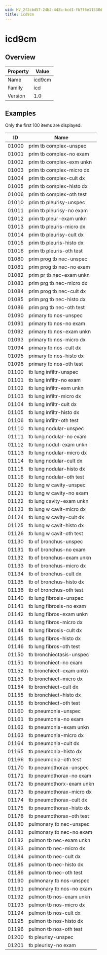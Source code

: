 ```yaml
---
uid: HV_2f2cbd57-24b2-443b-bcd1-fb7f6e11530d
title: icd9cm
---
```


# icd9cm

## Overview

Property|Value
---|--- 
Name|icd9cm 
Family|icd 
Version|1.0

## Examples

Only the first 100 items are displayed. 

ID|Name
---|--- 
01000|prim tb complex-unspec 
01001|prim tb complex-no exam 
01002|prim tb complex-exm unkn 
01003|prim tb complex-micro dx 
01004|prim tb complex-cult dx 
01005|prim tb complex-histo dx 
01006|prim tb complex-oth test 
01010|prim tb pleurisy-unspec 
01011|prim tb pleurisy-no exam 
01012|prim tb pleur-exam unkn 
01013|prim tb pleuris-micro dx 
01014|prim tb pleurisy-cult dx 
01015|prim tb pleuris-histo dx 
01016|prim tb pleuris-oth test 
01080|prim prog tb nec-unspec 
01081|prim prog tb nec-no exam 
01082|prim pr tb nec-exam unkn 
01083|prim prg tb nec-micro dx 
01084|prim prog tb nec-cult dx 
01085|prim prg tb nec-histo dx 
01086|prim prg tb nec-oth test 
01090|primary tb nos-unspec 
01091|primary tb nos-no exam 
01092|primary tb nos-exam unkn 
01093|primary tb nos-micro dx 
01094|primary tb nos-cult dx 
01095|primary tb nos-histo dx 
01096|primary tb nos-oth test 
01100|tb lung infiltr-unspec 
01101|tb lung infiltr-no exam 
01102|tb lung infiltr-exm unkn 
01103|tb lung infiltr-micro dx 
01104|tb lung infiltr-cult dx 
01105|tb lung infiltr-histo dx 
01106|tb lung infiltr-oth test 
01110|tb lung nodular-unspec 
01111|tb lung nodular-no exam 
01112|tb lung nodul-exam unkn 
01113|tb lung nodular-micro dx 
01114|tb lung nodular-cult dx 
01115|tb lung nodular-histo dx 
01116|tb lung nodular-oth test 
01120|tb lung w cavity-unspec 
01121|tb lung w cavity-no exam 
01122|tb lung cavity-exam unkn 
01123|tb lung w cavit-micro dx 
01124|tb lung w cavity-cult dx 
01125|tb lung w cavit-histo dx 
01126|tb lung w cavit-oth test 
01130|tb of bronchus-unspec 
01131|tb of bronchus-no exam 
01132|tb of bronchus-exam unkn 
01133|tb of bronchus-micro dx 
01134|tb of bronchus-cult dx 
01135|tb of bronchus-histo dx 
01136|tb of bronchus-oth test 
01140|tb lung fibrosis-unspec 
01141|tb lung fibrosis-no exam 
01142|tb lung fibros-exam unkn 
01143|tb lung fibros-micro dx 
01144|tb lung fibrosis-cult dx 
01145|tb lung fibros-histo dx 
01146|tb lung fibros-oth test 
01150|tb bronchiectasis-unspec 
01151|tb bronchiect-no exam 
01152|tb bronchiect-exam unkn 
01153|tb bronchiect-micro dx 
01154|tb bronchiect-cult dx 
01155|tb bronchiect-histo dx 
01156|tb bronchiect-oth test 
01160|tb pneumonia-unspec 
01161|tb pneumonia-no exam 
01162|tb pneumonia-exam unkn 
01163|tb pneumonia-micro dx 
01164|tb pneumonia-cult dx 
01165|tb pneumonia-histo dx 
01166|tb pneumonia-oth test 
01170|tb pneumothorax-unspec 
01171|tb pneumothorax-no exam 
01172|tb pneumothorx-exam unkn 
01173|tb pneumothorax-micro dx 
01174|tb pneumothorax-cult dx 
01175|tb pneumothorax-histo dx 
01176|tb pneumothorax-oth test 
01180|pulmonary tb nec-unspec 
01181|pulmonary tb nec-no exam 
01182|pulmon tb nec-exam unkn 
01183|pulmon tb nec-micro dx 
01184|pulmon tb nec-cult dx 
01185|pulmon tb nec-histo dx 
01186|pulmon tb nec-oth test 
01190|pulmonary tb nos-unspec 
01191|pulmonary tb nos-no exam 
01192|pulmon tb nos-exam unkn 
01193|pulmon tb nos-micro dx 
01194|pulmon tb nos-cult dx 
01195|pulmon tb nos-histo dx 
01196|pulmon tb nos-oth test 
01200|tb pleurisy-unspec 
01201|tb pleurisy-no exam